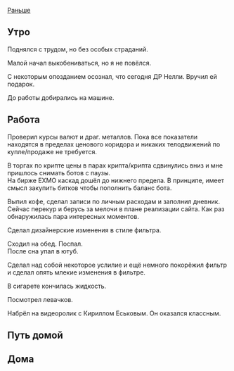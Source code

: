 [Раньше](2019.12.03.md)  
## Утро
Поднялся с трудом, но без особых страданий.

Малой начал выкобениваться, но я не повёлся.

С некоторым опозданием осознал, что сегодня ДР Нелли. Вручил ей подарок.

До работы добирались на машине.
## Работа
Проверил курсы валют и драг. металлов. Пока все показатели находятся в пределах ценового коридора и никаких телодвижений по купле/продаже не требуется.

В торгах по крипте цены в парах крипта/крипта сдвинулись вниз и мне пришлось снимать ботов с паузы.  
На бирже EXMO каскад дошёл до нижнего предела. В принципе, имеет смысл закупить битков чтобы пополнить баланс бота.

Выпил кофе, сделал записи по личным расходам и заполнил дневник.  
Сейчас перекур и берусь за мелочи в плане реализации сайта. Как раз обнаружилась пара интересных моментов.

Сделал дизайнерские изменения в стиле фильтра.

Сходил на обед. Поспал.  
После сна упал в ютуб.

Сделал над собой некоторое услилие и ещё немного покорёжил фильтр и сделал опять млекие изменения в фильтре.

В сигарете кончилась жидкость.

Посмотрел левачков.

Набрёл на видеоролик с Кириллом Еськовым. Он оказался классным.
## Путь домой
## Дома